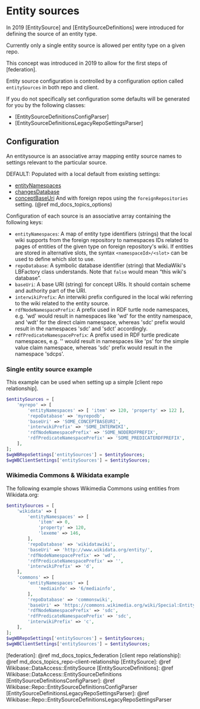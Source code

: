 # Entity sources

In 2019 [EntitySource] and [EntitySourceDefinitions] were introduced for defining the source of an entity type.

Currently only a single entity source is allowed per entity type on a given repo.

This concept was introduced in 2019 to allow for the first steps of [federation].

Entity source configuration is controlled by a configuration option called `entitySources` in both repo and client.

If you do not specifically set configuration some defaults will be generated for you by the following classes:
 - [EntitySourceDefinitionsConfigParser]
 - [EntitySourceDefinitionsLegacyRepoSettingsParser]

## Configuration

An entitysource is an associative array mapping entity source names to settings relevant to the particular source.

DEFAULT: Populated with a local default from existing settings:
 - [entityNamespaces](#entityNamespaces)
 - [changesDatabase](#changesDatabase)
 - [conceptBaseUri](#conceptBaseUri)
And with foreign repos using the `foreignRepositories` setting. (@ref md_docs_topics_options)

Configuration of each source is an associative array containing the following keys:

 - `entityNamespaces`: A map of entity type identifiers (strings) that the local wiki supports from the foreign repository to namespaces IDs related to pages of entities of the given type on foreign repository's wiki. If entities are stored in alternative slots, the syntax ```<namespaceId>/<slot>``` can be used to define which slot to use.
 - `repoDatabase`: A symbolic database identifier (string) that MediaWiki's LBFactory class understands. Note that `false` would mean “this wiki's database”.
 - `baseUri`: A base URI (string) for concept URIs. It should contain scheme and authority part of the URI.
 - `interwikiPrefix`: An interwiki prefix configured in the local wiki referring to the wiki related to the entity source.
 - `rdfNodeNamespacePrefix`: A prefix used in RDF turtle node namespaces, e.g. 'wd' would result in namespaces like 'wd' for the entity namespace, and 'wdt' for the direct claim namespace, whereas 'sdc' prefix would result in the namespaces 'sdc' and 'sdct' accordingly.
 - `rdfPredicateNamespacePrefix`: A prefix used in RDF turtle predicate namespaces, e.g. '' would result in namespaces like 'ps' for the simple value claim namespace, whereas 'sdc' prefix would result in the namespace 'sdcps'.

### Single entity source example

This example can be used when setting up a simple [client repo relationship].

```php
$entitySources = [
    'myrepo' => [
        'entityNamespaces' => [ 'item' => 120, 'property' => 122 ],
        'repoDatabase' => 'myrepodb',
        'baseUri' => 'SOME_CONCEPTBASEURI',
        'interwikiPrefix' => 'SOME_INTERWIKI',
        'rdfNodeNamespacePrefix' => 'SOME_NODERDFPREFIX',
        'rdfPredicateNamespacePrefix' => 'SOME_PREDICATERDFPREFIX',
    ],
];
$wgWBRepoSettings['entitySources'] = $entitySources;
$wgWBClientSettings['entitySources'] = $entitySources;
```

### Wikimedia Commons & Wikidata example

The following example shows Wikimedia Commons using entities from Wikidata.org:

```php
$entitySources = [
    'wikidata' => [
        'entityNamespaces' => [
            'item' => 0,
            'property' => 120,
            'lexeme' => 146,
        ],
        'repoDatabase' => 'wikidatawiki',
        'baseUri' => 'http://www.wikidata.org/entity/',
        'rdfNodeNamespacePrefix' => 'wd',
        'rdfPredicateNamespacePrefix' => '',
        'interwikiPrefix' => 'd',
    ],
    'commons' => [
        'entityNamespaces' => [
            'mediainfo' => '6/mediainfo',
        ],
        'repoDatabase' => 'commonswiki',
        'baseUri' => 'https://commons.wikimedia.org/wiki/Special:EntityData/',
        'rdfNodeNamespacePrefix' => 'sdc',
        'rdfPredicateNamespacePrefix' => 'sdc',
        'interwikiPrefix' => 'c',
    ],
];
$wgWBRepoSettings['entitySources'] = $entitySources;
$wgWBClientSettings['entitySources'] = $entitySources;
```

[federation]: @ref md_docs_topics_federation
[client repo relationship]: @ref md_docs_topics_repo-client-relationship
[EntitySource]: @ref Wikibase::DataAccess::EntitySource
[EntitySourceDefinitions]: @ref Wikibase::DataAccess::EntitySourceDefinitions
[EntitySourceDefinitionsConfigParser]: @ref Wikibase::Repo::EntitySourceDefinitionsConfigParser
[EntitySourceDefinitionsLegacyRepoSettingsParser]: @ref Wikibase::Repo::EntitySourceDefinitionsLegacyRepoSettingsParser
